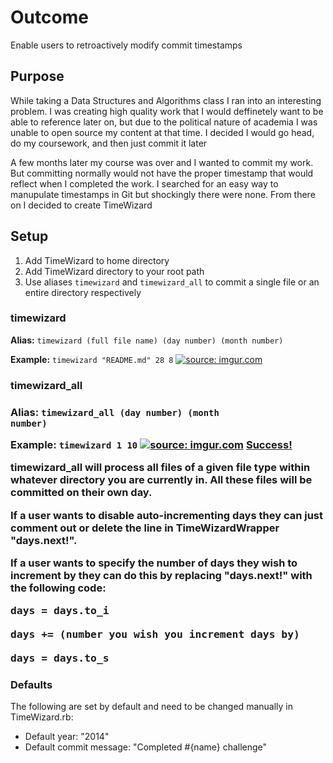 <h1>Outcome</h1>
<p>Enable users to retroactively modify commit timestamps</p>

<h2>Purpose</h2>
<p>While taking a Data Structures and Algorithms class I ran into an interesting
problem. I was creating high quality work that I would deffinetely want to be
able to reference later on, but due to the political nature of academia I was
unable to open source my content at that time. I decided I would go head, do my
coursework, and then just commit it later</p>

<p>A few months later my course was over and I wanted to commit my work. But
committing normally would not have the proper timestamp that would reflect when
I completed the work. I searched for an easy way to manupulate timestamps in Git
but shockingly there were none. From there on I decided to create TimeWizard
</p>

<h2>Setup</h2>
<ol>
  <li>Add TimeWizard to home directory</li>
  <li>Add TimeWizard directory to your root path</li>
  <li>Use aliases <code>timewizard</code> and <code>timewizard_all</code> to commit a
single file or an entire directory respectively</li>
</ol>

<h3>timewizard</h3>
<b>Alias:</b>
<code>timewizard (full file name) (day number) (month number)</code>

<b>Example:</b>
  <code>timewizard "README.md" 28 8</code>
<a href="http://imgur.com/2vB9CjM"><img src="http://i.imgur.com/2vB9CjM.png" title="source: imgur.com" /></a>

<h3>timewizard_all<h3>

<b>Alias:</b>
<code>timewizard_all (day number) (month number)</code>

<b>Example:</b>
  <code>timewizard 1 10</code>
<a href="http://imgur.com/R9bmYiT"><img src="http://i.imgur.com/R9bmYiT.png" title="source: imgur.com" /></a>
<a href="https://github.com/amZotti/Java-Challenges">Success!</a>

<p>timewizard_all will process all files of a given file type
within whatever directory you are currently in. All these files will be
committed on their own day.</p> 

<p>If a user wants to disable auto-incrementing days they can just comment
out or delete the line in TimeWizardWrapper "days.next!". </p>

<p>If a user wants to specify the number of days they wish to increment by
they can do this by replacing "days.next!" with the following code:</p>

<pre>
days = days.to_i

days += (number you wish you increment days by)

days = days.to_s
</pre>

<h3>Defaults</h3>
The following are set by default and need to be changed manually in
TimeWizard.rb:
<ul>
  <li>Default year: "2014"</li>
  <li>Default commit message: "Completed #{name} challenge"</li>
</ul>

